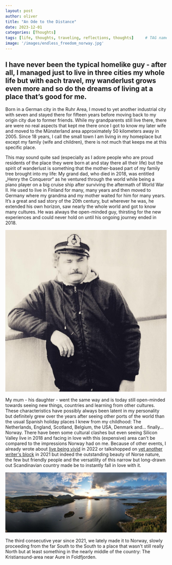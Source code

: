 ```yaml
---
layout: post
author: oliver
title: "An Ode to the Distance"
date: 2023-12-01
categories: [Thoughts]
tags: [life, thoughts, traveling, reflections, thoughts]     # TAG names should always be lowercase
image: '/images/endless_freedom_norway.jpg'
---
```


## I have never been the typical homelike guy - after all, I managed just to live in three cities my whole life but with each travel, my wanderlust grows even more and so do the dreams of living at a place that’s good for me.

Born in a German city in the Ruhr Area, I moved to yet another industrial city with seven and stayed there for fifteen years before moving back to my origin city due to former friends. While my grandparents still live there, there are were no real aspects that kept me there once I got to know my later wife and moved to the Münsterland area approximately 50 kilometers away in 2005. Since 18 years, I call the small town I am living in my homeplace but except my family (wife and children), there is not much that keeps me at this specific place.

This may sound quite sad (especially as I adore people who are proud residents of the place they were born at and stay there all their life) but the spirit of wanderlust is something that the mother-based part of my family tree brought into my life: My grand dad, who died in 2018, was entitled „Henry the Conqueror“ as he ventured through the world while being a piano player on a  big cruise ship after surviving the aftermath of World War II. He used to live in Finland for many, many years and then moved to Germany where my grandma and my mother waited for him for many years. It’s a great and sad story of the 20th century, but wherever he was, he extended his own horizon, saw nearly the whole world and got to know many cultures. He was always the open-minded guy, thirsting for the new experiences and could never hold on until his ongoing journey ended in 2018.

![My granddad, Henry the Conqueror](../images/Henry_the_Conqueror.jpg)

My mum - his daughter - went the same way and is today still open-minded towards seeing new things, countries and learning from other cultures. These characteristics have possibly always been latent in my personality but definitely grew over the years after seeing other ports of the world than the usual Spanish holiday places I knew from my childhood: The Netherlands, England, Scotland, Belgium, the USA, Denmark and... finally... Norway. There have been some cultural clashes but even seeing Silicon Valley live in 2018 and facing in love with this (expensive) area can't be compared to the impressions Norway had on me. Because of other events, I already wrote about [live being vivid](../Life-is-vivid-try-to-live-it-that-way!/) in 2022 or talkshopped on [yet another writer's block](../I-am-stuck-writers-block-or-just-silly-season/) in 2021 but indeed the outstanding beauty of Norse nature, the few but friendly people and the versatility of this narrow but long-drawn out Scandinavian country made be to instantly fall in love with it.

![My granddad, Henry the Conqueror](../images/norse_panorama_2023.jpg)

The third consecutive year since 2021, we lately made it to Norway, slowly proceeding from the far South to the South to a place that wasn't still really North but at least something in the nearly middle of the country: The Kristiansund-area near Aure in Foldfjorden. 


